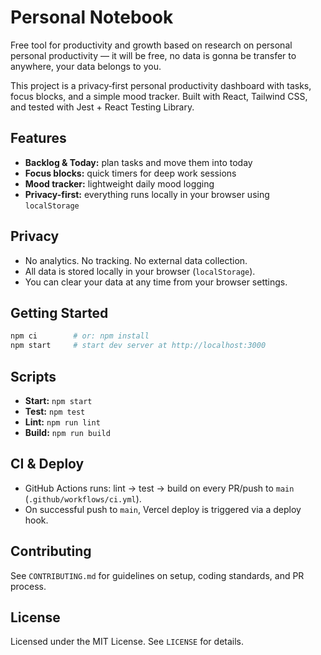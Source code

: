 # Personal Notebook

Free tool for productivity and growth based on research on personal personal productivity — it will be free, no data is gonna be transfer to anywhere, your data belongs to you.

This project is a privacy‑first personal productivity dashboard with tasks, focus blocks, and a simple mood tracker. Built with React, Tailwind CSS, and tested with Jest + React Testing Library.

## Features
- **Backlog & Today:** plan tasks and move them into today
- **Focus blocks:** quick timers for deep work sessions
- **Mood tracker:** lightweight daily mood logging
- **Privacy-first:** everything runs locally in your browser using `localStorage`

## Privacy
- No analytics. No tracking. No external data collection.
- All data is stored locally in your browser (`localStorage`).
- You can clear your data at any time from your browser settings.

## Getting Started
```bash
npm ci        # or: npm install
npm start     # start dev server at http://localhost:3000
```

## Scripts
- **Start:** `npm start`
- **Test:** `npm test`
- **Lint:** `npm run lint`
- **Build:** `npm run build`

## CI & Deploy
- GitHub Actions runs: lint → test → build on every PR/push to `main` (`.github/workflows/ci.yml`).
- On successful push to `main`, Vercel deploy is triggered via a deploy hook.

## Contributing
See `CONTRIBUTING.md` for guidelines on setup, coding standards, and PR process.

## License
Licensed under the MIT License. See `LICENSE` for details.
